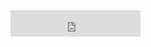 <iframe  style="border: 0; width: 208px; height: 42px;"  src="https://bandcamp.com/EmbeddedPlayer/album=4184242975/size=small/bgcol=ffffff/linkcol=0687f5/transparent=true/"  seamless><a  href="https://marionrampal.bandcamp.com/album/tiss">Tissé by Marion Rampal</a></iframe>